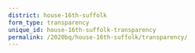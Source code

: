```yaml
---
district: house-16th-suffolk
form_type: transparency
unique_id: house-16th-suffolk-transparency
permalink: /2020bq/house-16th-suffolk/transparency/
---
```

